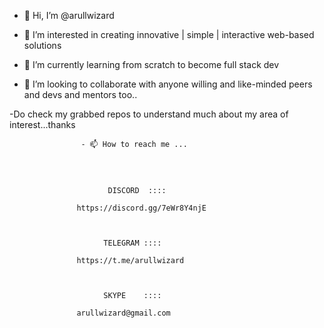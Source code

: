                                                                 
   - 👋 Hi, I’m @arullwizard

   - 👀 I’m interested in creating innovative | simple | interactive web-based solutions
                                              
   - 🌱 I’m currently learning from scratch to become full stack dev

                             
  - 💞️ I’m looking to collaborate with anyone willing and like-minded peers and devs and mentors too..
                              
                                          
  -Do check my grabbed repos to understand much about my area of interest...thanks

                                                                  
                                                                  
                    - 📫 How to reach me ...
      
      
      
      
                          DISCORD  ::::
      
                   https://discord.gg/7eWr8Y4njE
      
      
      
                         TELEGRAM ::::
      
                   https://t.me/arullwizard
                                                                
                                                                
                                                                
                         SKYPE    ::::
                                                                       
                   arullwizard@gmail.com
  
      
          
